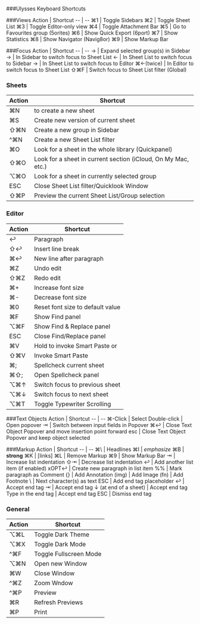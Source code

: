 ###Ulysses Keyboard Shortcuts

###Views
Action | Shortcut
-- | --
⌘1 | Toggle Sidebars
⌘2 | Toggle Sheet List
⌘3 | Toggle Editor-only view
⌘4 | Toggle Attachment Bar
⌘5 | Go to Favourites group (5orites)
⌘6 | Show Quick Export (6port)
⌘7 | Show Statistics
⌘8 | Show Navigator (Navig8or)
⌘9 | Show Markup Bar

###Focus
Action | Shortcut
-- | --
→ | Expand selected group(s) in Sidebar
→ | In Sidebar to switch focus to Sheet List
← | In Sheet List to switch focus to Sidebar
→ | In Sheet List to switch focus to Editor
⌘←(twice) | In Editor to switch focus to Sheet List 
⇧⌘F | Switch focus to Sheet List filter (Global)

### Sheets
Action | Shortcut
-- | --
⌘N | to create a new sheet
⌘S | Create new version of current sheet
⇧⌘N | Create a new group in Sidebar
^⌘N | Create a new Sheet List filter
⌘O | Look for a sheet in the whole library (Quickpanel)
⇧⌘O | Look for a sheet in current section (iCloud, On My Mac, etc.)
⌥⌘O | Look for a sheet in currently selected group
ESC | Close Sheet List filter/Quicklook Window
⇧⌘P | Preview the current Sheet List/Group selection

### Editor
Action | Shortcut
-- | --
↩ | Paragraph
⇧↩︎ | Insert line break
⌘↩ | New line after paragraph
⌘Z | Undo edit
⇧⌘Z | Redo edit
⌘+ | Increase font size
⌘- | Decrease font size
⌘0 | Reset font size to default value
⌘F | Show Find panel
⌥⌘F | Show Find & Replace panel
ESC | Close Find/Replace panel
⌘V | Hold to invoke Smart Paste or
⇧⌘V | Invoke Smart Paste
⌘; | Spellcheck current sheet
⌘⇧; | Open Spellcheck panel
⌥⌘↑ | Switch focus to previous sheet
⌥⌘↓ | Switch focus to next sheet
⌥⌘T | Toggle Typewriter Scrolling

###Text Objects
Action | Shortcut
-- | --
⌘-Click | Select
Double-click | Open popover
⇥ | Switch between input fields in Popover
⌘↩ | Close Text Object Popover and move insertion point forward
esc | Close Text Object Popover and keep object selected

###Markup
Action | Shortcut
-- | --
⌘\ | Headlines
⌘I | _emphasize_
⌘B | **strong**
⌘K | [links]
⌘L | Remove Markup
⌘9 | Show Markup Bar
⇥ | Increase list indentation
⇧⇥ | Decrease list indentation
↩ | Add another list item (if enabled)
xOPT↩ | Create new paragraph in list item
%% | Mark paragraph as Comment
{} | Add Annotation
(img) | Add Image
(fn) | Add Footnote
\ | Next character(s) as text
ESC | Add end tag placeholder
↩ | Accept end tag
⇥ | Accept end tag
↓ (at end of a sheet) | Accept end tag
Type in the end tag | Accept end tag
ESC | Dismiss end tag

### General
Action | Shortcut
-- | --
⌥⌘L | Toggle Dark Theme
⌥⌘X | Toggle Dark Mode
^⌘F | Toggle Fullscreen Mode
⌥⌘N | Open new Window
⌘W | Close Window
^⌘Z | Zoom Wndow
^⌘P | Preview
⌘R | Refresh Previews
⌘P | Print
